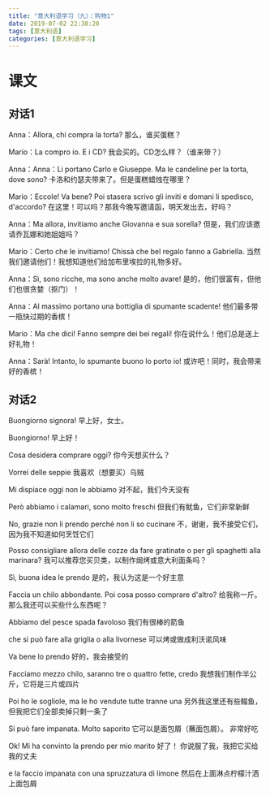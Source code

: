 ```yaml
---
title: "意大利语学习（九）：购物1"
date: 2019-07-02 22:38:20
tags: [意大利语]
categories: [意大利语学习]
---
```


# 课文

## 对话1

Anna：Allora, chi compra la torta? 那么，谁买蛋糕？

Mario：La compro io. E i CD? 我会买的。CD怎么样？（谁来带？）

Anna：Anna：Li portano Carlo e Giuseppe. Ma le candeline per la torta, dove sono? 卡洛和约瑟夫带来了。但是蛋糕蜡烛在哪里？

Mario：Eccole! Va bene? Poi stasera scrivo gli inviti e domani li spedisco, d'accordo? 在这里！可以吗？那我今晚写邀请函，明天发出去，好吗？

Anna：Ma allora, invitiamo anche Giovanna e sua sorella? 但是，我们应该邀请乔瓦娜和她姐姐吗？

Mario：Certo che le invitiamo! Chissà che bel regalo fanno a Gabriella. 当然我们邀请他们！我想知道他们给加布里埃拉的礼物多好。

Anna：Sì, sono ricche, ma sono anche molto avare! 是的，他们很富有，但他们也很贪婪（抠门）！

Anna：Al massimo portano una bottiglia di spumante scadente! 他们最多带一瓶快过期的香槟！

Mario：Ma che dici! Fanno sempre dei bei regali! 你在说什么！他们总是送上好礼物！

Anna：Sarà! Intanto, lo spumante buono lo porto io! 或许吧！同时，我会带来好的香槟！

## 对话2

Buongiorno signora! 早上好，女士。

Buongiorno! 早上好！

Cosa desidera comprare oggi? 你今天想买什么？

Vorrei delle seppie 我喜欢（想要买）乌贼

Mi dispiace oggi non le abbiamo 对不起，我们今天没有

Però abbiamo i calamari, sono molto freschi 但我们有鱿鱼，它们非常新鲜

No, grazie non li prendo perché non li so cucinare 不，谢谢，我不接受它们，因为我不知道如何烹饪它们

Posso consigliare allora delle cozze da fare gratinate o per gli spaghetti alla marinara? 我可以推荐您买贝类，以制作焗烤或意大利面条吗？

Sì, buona idea le prendo 是的，我认为这是一个好主意

Faccia un chilo abbondante. Poi cosa posso comprare d'altro?  给我称一斤。 那么我还可以买些什么东西呢？

Abbiamo del pesce spada favoloso 我们有很棒的箭鱼

che si può fare alla griglia o alla livornese 可以烤或做成利沃诺风味

Va bene lo prendo 好的，我会接受的

Facciamo mezzo chilo, saranno tre o quattro fette, credo 我想我们制作半公斤，它将是三片或四片

Poi ho le sogliole, ma le ho vendute tutte tranne una 另外我这里还有些鳎鱼，但我把它们全部卖掉只剩一条了

Si può fare impanata. Molto saporito 它可以是面包屑（蘸面包屑）。 非常好吃

Ok! Mi ha convinto la prendo per mio marito 好了！ 你说服了我，我把它买给我的丈夫

e la faccio impanata con una spruzzatura di limone 然后在上面淋点柠檬汁洒上面包屑